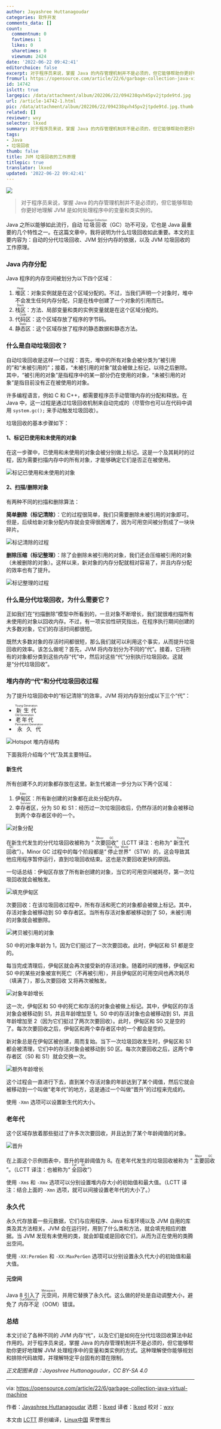 ```yaml
---
author: Jayashree Huttanagoudar
categories: 软件开发
comments_data: []
count:
  commentnum: 0
  favtimes: 1
  likes: 0
  sharetimes: 0
  viewnum: 2424
date: '2022-06-22 09:42:41'
editorchoice: false
excerpt: 对于程序员来说，掌握 Java 的内存管理机制并不是必须的，但它能够帮助你更好地理解 JVM 是如何处理程序中的变量和类实例的。
fromurl: https://opensource.com/article/22/6/garbage-collection-java-virtual-machine
id: 14742
islctt: true
largepic: /data/attachment/album/202206/22/094238qvh45pv2jtpde9td.jpg
url: /article-14742-1.html
pic: /data/attachment/album/202206/22/094238qvh45pv2jtpde9td.jpg.thumb.jpg
related: []
reviewer: wxy
selector: lkxed
summary: 对于程序员来说，掌握 Java 的内存管理机制并不是必须的，但它能够帮助你更好地理解 JVM 是如何处理程序中的变量和类实例的。
tags:
- Java
- 垃圾回收
thumb: false
title: JVM 垃圾回收的工作原理
titlepic: true
translator: lkxed
updated: '2022-06-22 09:42:41'
---
```


![](/data/attachment/album/202206/22/094238qvh45pv2jtpde9td.jpg)



> 
> 对于程序员来说，掌握 Java 的内存管理机制并不是必须的，但它能够帮助你更好地理解 JVM 是如何处理程序中的变量和类实例的。
> 
> 
> 


Java 之所以能够如此流行，自动 <ruby> 垃圾回收 <rt>  Garbage Collection </rt></ruby>（GC）功不可没，它也是 Java 最重要的几个特性之一。在这篇文章中，我将说明为什么垃圾回收如此重要。本文的主要内容为：自动的分代垃圾回收、JVM 划分内存的依据，以及 JVM 垃圾回收的工作原理。


### Java 内存分配


Java 程序的内存空间被划分为以下四个区域：


1. <ruby> 堆区 <rt>  Heap </rt></ruby>：对象实例就是在这个区域分配的。不过，当我们声明一个对象时，堆中不会发生任何内存分配，只是在栈中创建了一个对象的引用而已。
2. <ruby> 栈区 <rt>  Stack </rt></ruby>：方法、局部变量和类的实例变量就是在这个区域分配的。
3. <ruby> 代码区 <rt>  Code </rt></ruby>：这个区域存放了程序的字节码。
4. <ruby> 静态区 <rt>  Static </rt></ruby>：这个区域存放了程序的静态数据和静态方法。


### 什么是自动垃圾回收？


自动垃圾回收是这样一个过程：首先，堆中的所有对象会被分类为“被引用的”和“未被引用的”；接着，“未被引用的对象”就会被做上标记，以待之后删除。其中，“被引用的对象”是指程序中的某一部分仍在使用的对象，“未被引用的对象”是指目前没有正在被使用的对象。


许多编程语言，例如 C 和 C++，都需要程序员手动管理内存的分配和释放。在 Java 中，这一过程是通过垃圾回收机制来自动完成的（尽管你也可以在代码中调用 `system.gc();` 来手动触发垃圾回收）。


垃圾回收的基本步骤如下：


#### 1、标记已使用和未使用的对象


在这一步骤中，已使用和未使用的对象会被分别做上标记。这是一个及其耗时的过程，因为需要扫描内存中的所有对象，才能够确定它们是否正在被使用。


![标记已使用和未使用的对象](/data/attachment/album/202206/22/094242ekey6bbskknnnk56.png)


#### 2、扫描/删除对象


有两种不同的扫描和删除算法：


**简单删除（标记清除）**：它的过程很简单，我们只需要删除未被引用的对象即可。但是，后续给新对象分配内存就会变得很困难了，因为可用空间被分割成了一块块碎片。


![标记清除的过程](/data/attachment/album/202206/22/094242w1ugomsyfm0ifvzm.png)


**删除压缩（标记整理）**：除了会删除未被引用的对象，我们还会压缩被引用的对象（未被删除的对象）。这样以来，新对象的内存分配就相对容易了，并且内存分配的效率也有了提升。


![标记整理的过程](/data/attachment/album/202206/22/094242tql8ilffi2l1y18n.png)


### 什么是分代垃圾回收，为什么需要它？


正如我们在“扫描删除”模型中所看到的，一旦对象不断增长，我们就很难扫描所有未使用的对象以回收内存。不过，有一项实验性研究指出，在程序执行期间创建的大多数对象，它们的存活时间都很短。


既然大多数对象的存活时间都很短，那么我们就可以利用这个事实，从而提升垃圾回收的效率。该怎么做呢？首先，JVM 将内存划分为不同的“代”。接着，它将所有的对象都分类到这些内存“代”中，然后对这些“代”分别执行垃圾回收。这就是“分代垃圾回收”。


### 堆内存的“代”和分代垃圾回收过程


为了提升垃圾回收中的“标记清除”的效率，JVM 将对内存划分成以下三个“代”：


* <ruby> 新生代 <rt>  Young Generation </rt></ruby>
* <ruby> 老年代 <rt>  Old Generation </rt></ruby>
* <ruby> 永久代 <rt>  Permanent Generation </rt></ruby>


![Hotspot 堆内存结构](/data/attachment/album/202206/22/094243g3vz801fy8rfmfmu.png)


下面我将介绍每个“代”及其主要特征。


#### 新生代


所有创建不久的对象都存放在这里。新生代被进一步分为以下两个区域：


1. <ruby> 伊甸区 <rt>  Eden </rt></ruby>：所有新创建的对象都在此处分配内存。
2. <ruby> 幸存者区 <rt>  Survivor </rt></ruby>，分为 S0 和 S1：经历过一次垃圾回收后，仍然存活的对象会被移动到两个幸存者区中的一个。


![对象分配](/data/attachment/album/202206/22/094243aiyipbyzxpesoreo.png)


在新生代发生的分代垃圾回收被称为 “<ruby> 次要回收 <rt>  Minor GC </rt></ruby>”（LCTT 译注：也称为“<ruby> 新生代回收 <rt>  Young GC </rt></ruby>”）。Minor GC 过程中的每个阶段都是“<ruby> 停止世界 <rt>  Stop The World </rt></ruby>”（STW）的，这会导致其他应用程序暂停运行，直到垃圾回收结束。这也是次要回收更快的原因。


一句话总结：伊甸区存放了所有新创建的对象，当它的可用空间被耗尽，第一次垃圾回收就会被触发。


![填充伊甸区](/data/attachment/album/202206/22/094243y9gyyn9p9so8ck82.png)


次要回收：在该垃圾回收过程中，所有存活和死亡的对象都会被做上标记。其中，存活对象会被移动到 S0 幸存者区。当所有存活对象都被移动到了 S0，未被引用的对象就会被删除。


![拷贝被引用的对象](/data/attachment/album/202206/22/094244zx9givz9dii91fv1.png)


S0 中的对象年龄为 1，因为它们挺过了一次次要回收。此时，伊甸区和 S1 都是空的。


每当完成清理后，伊甸区就会再次接受新的存活对象。随着时间的推移，伊甸区和 S0 中的某些对象被宣判死亡（不再被引用），并且伊甸区的可用空间也再次耗尽（填满了），那么次要回收 又将再次被触发。


![对象年龄增长](/data/attachment/album/202206/22/094244a9z9nrj7d7dd1jlo.png)


这一次，伊甸区和 S0 中的死亡和存活的对象会被做上标记。其中，伊甸区的存活对象会被移动到 S1，并且年龄增加至 1。S0 中的存活对象也会被移动到 S1，并且年龄增加至 2（因为它们挺过了两次次要回收）。此时，伊甸区和 S0 又是空的了。每次次要回收之后，伊甸区和两个幸存者区中的一个都会是空的。


新对象总是在伊甸区被创建，周而复始。当下一次垃圾回收发生时，伊甸区和 S1 都会被清理，它们中的存活对象会被移动到 S0 区。每次次要回收之后，这两个幸存者区（S0 和 S1）就会交换一次。


![额外年龄增长](/data/attachment/album/202206/22/094244wj61ar47data1zmd.png)


这个过程会一直进行下去，直到某个存活对象的年龄达到了某个阈值，然后它就会被移动到一个叫做“老年代”的地方，这是通过一个叫做“晋升”的过程来完成的。


使用 `-Xmn` 选项可以设置新生代的大小。


### 老年代


这个区域存放着那些挺过了许多次次要回收，并且达到了某个年龄阈值的对象。


![晋升](/data/attachment/album/202206/22/094245vbgaa35vq0aq5sv0.png)


在上面这个示例图表中，晋升的年龄阈值为 8。在老年代发生的垃圾回收被称为 “<ruby> 主要回收 <rt>  Major GC </rt></ruby>”。（LCTT 译注：也被称为“<ruby> 全回收 <rt>  Full GC </rt></ruby>”）


使用 `-Xms` 和 `-Xmx` 选项可以分别设置堆内存大小的初始值和最大值。（LCTT 译注：结合上面的 `-Xmn` 选项，就可以间接设置老年代的大小了。）


### 永久代


永久代存放着一些元数据，它们与应用程序、Java 标准环境以及 JVM 自用的库类及其方法相关。JVM 会在运行时，用到了什么类和方法，就会填充相应的数据。当 JVM 发现有未使用的类，就会卸载或是回收它们，从而为正在使用的类腾出空间。


使用 `-XX:PermGen` 和 `-XX:MaxPerGen` 选项可以分别设置永久代大小的初始值和最大值。


#### 元空间


Java 8 引入了<ruby> 元空间 <rt>  Metaspace </rt></ruby>，并用它替换了永久代。这么做的好处是自动调整大小，避免了 <ruby> 内存不足 <rt>  OutOfMemory </rt></ruby>（OOM）错误。


### 总结


本文讨论了各种不同的 JVM 内存“代”，以及它们是如何在分代垃圾回收算法中起作用的。对于程序员来说，掌握 Java 的内存管理机制并不是必须的，但它能够帮助你更好地理解 JVM 处理程序中的变量和类实例的方式。这种理解使你能够规划和排除代码故障，并理解特定平台固有的潜在限制。


*正文配图来自：Jayashree Huttanagoudar，CC BY-SA 4.0*




---


via: <https://opensource.com/article/22/6/garbage-collection-java-virtual-machine>


作者：[Jayashree Huttanagoudar](https://opensource.com/users/jayashree-huttanagoudar) 选题：[lkxed](https://github.com/lkxed) 译者：[lkxed](https://github.com/lkxed) 校对：[wxy](https://github.com/wxy)


本文由 [LCTT](https://github.com/LCTT/TranslateProject) 原创编译，[Linux中国](https://linux.cn/) 荣誉推出